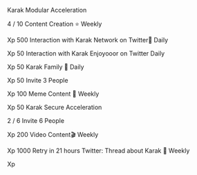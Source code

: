 Karak Modular Acceleration

4 / 10
Content Creation ⭐️
Weekly

Xp
500
Interaction with Karak Network on Twitter🫡
Daily

Xp
50
Interaction with Karak Enjoyooor on Twitter
Daily

Xp
50
Karak Family 🤝
Daily

Xp
50
Invite 3 People

Xp
100
Meme Content 🤡
Weekly

Xp
50
Karak Secure Acceleration

2 / 6
Invite 6 People

Xp
200
Video Content🎬
Weekly

Xp
1000
Retry in 21 hours
Twitter: Thread about Karak 📝
Weekly

Xp
